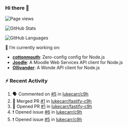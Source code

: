 ### Hi there 👋

![Page views](https://visitor-badge.glitch.me/badge?page_id=lukecarr.lukecarr)

![GitHub Stats](https://github-readme-stats.vercel.app/api?username=lukecarr&show_icons=true)

![GitHub Languages](https://github-readme-stats.vercel.app/api/top-langs?username=lukecarr&layout=compact)

🔭 I’m currently working on:

- **[cottonmouth](https://github.com/lukecarr/c9h)**: Zero-config config for Node.js
- **[Joodle](https://github.com/lukecarr/joodle)**: A Moodle Web Services API client for Node.js
- **[Ollivander](https://github.com/lukecarr/ollivander)**: A Wonde API client for Node.js

### :zap: Recent Activity

<!--START_SECTION:activity-->
1. 🗣 Commented on [#5](https://github.com/lukecarr/c9h/issues/5) in [lukecarr/c9h](https://github.com/lukecarr/c9h)
2. 🎉 Merged PR [#1](https://github.com/lukecarr/fastify-c9h/pull/1) in [lukecarr/fastify-c9h](https://github.com/lukecarr/fastify-c9h)
3. 💪 Opened PR [#1](https://github.com/lukecarr/fastify-c9h/pull/1) in [lukecarr/fastify-c9h](https://github.com/lukecarr/fastify-c9h)
4. ❗️ Opened issue [#6](https://github.com/lukecarr/c9h/issues/6) in [lukecarr/c9h](https://github.com/lukecarr/c9h)
5. ❗️ Opened issue [#5](https://github.com/lukecarr/c9h/issues/5) in [lukecarr/c9h](https://github.com/lukecarr/c9h)
<!--END_SECTION:activity-->
